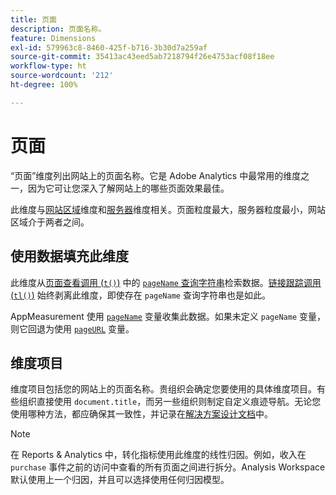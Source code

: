 ```yaml
---
title: 页面
description: 页面名称。
feature: Dimensions
exl-id: 579963c8-8460-425f-b716-3b30d7a259af
source-git-commit: 35413ac43eed5ab7218794f26e4753acf08f18ee
workflow-type: ht
source-wordcount: '212'
ht-degree: 100%

---
```


# 页面

“页面”维度列出网站上的页面名称。它是 Adobe Analytics 中最常用的维度之一，因为它可让您深入了解网站上的哪些页面效果最佳。

此维度与[网站区域](site-section.md)维度和[服务器](server.md)维度相关。页面粒度最大，服务器粒度最小，网站区域介于两者之间。

## 使用数据填充此维度

此维度从[页面查看调用 (`t()`)](/help/implement/vars/functions/t-method.md) 中的 [`pageName` 查询字符串](/help/implement/validate/query-parameters.md)检索数据。[链接跟踪调用 (`tl()`)](/help/implement/vars/functions/tl-method.md) 始终剥离此维度，即使存在 `pageName` 查询字符串也是如此。

AppMeasurement 使用 [`pageName`](/help/implement/vars/page-vars/pagename.md) 变量收集此数据。如果未定义 `pageName` 变量，则它回退为使用 [`pageURL`](/help/implement/vars/page-vars/pageurl.md) 变量。

## 维度项目

维度项目包括您的网站上的页面名称。贵组织会确定您要使用的具体维度项目。有些组织直接使用 `document.title`，而另一些组织则制定自定义痕迹导航。无论您使用哪种方法，都应确保其一致性，并记录在[解决方案设计文档](/help/implement/prepare/solution-design.md)中。

>[!NOTE]
>
>在 Reports &amp; Analytics 中，转化指标使用此维度的线性归因。例如，收入在 `purchase` 事件之前的访问中查看的所有页面之间进行拆分。Analysis Workspace 默认使用上一个归因，并且可以选择使用任何归因模型。
